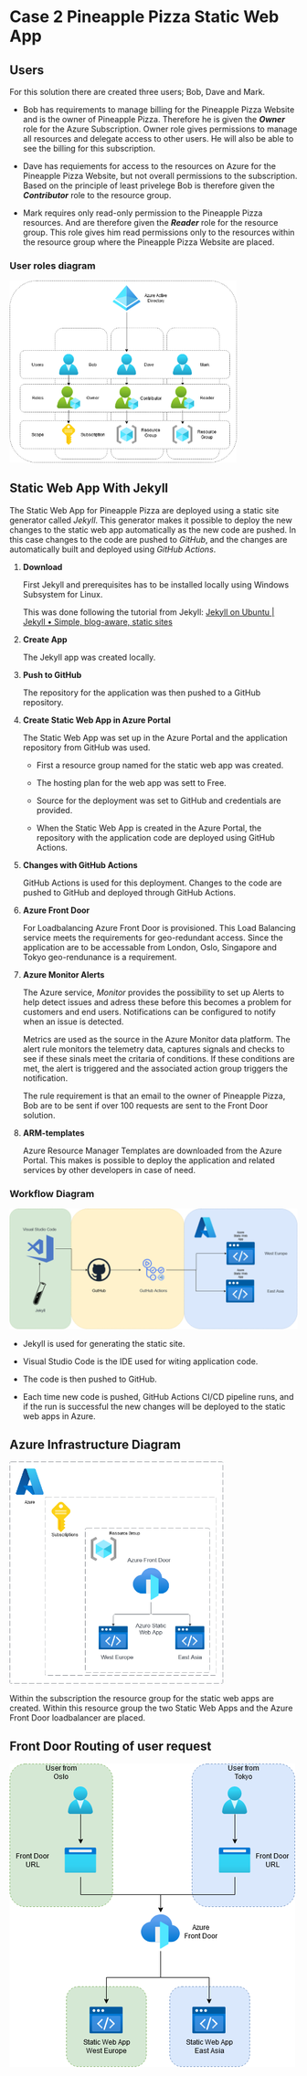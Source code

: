 # Case 2 Pineapple Pizza Static Web App

## Users

For this solution there are created three users; Bob, Dave and Mark.

* Bob has requirements to manage billing for the Pineapple Pizza Website and is the owner of Pineapple Pizza.
  Therefore he is given the ***Owner*** role for the Azure Subscription. Owner role gives permissions to manage all resources and delegate access to other users. He will also be able to see the billing for this subscription.

* Dave has requiements for access to the resources on Azure for the Pineapple Pizza Website, but not overall permissions to the subscription. Based on the principle of least privelege Bob is therefore given the ***Contributor*** role to the resource group.

* Mark requires only read-only permission to the Pineapple Pizza resources. And are therefore given the ***Reader*** role for the resource group. This role gives him read permissions only to the resources within the resource group where the Pineapple Pizza Website are placed.

### User roles diagram



<img title="" src="assets/775412825a0b5e244a99128467a5cc06c98aea2a.png" alt="azureroles.drawio.png" data-align="center" width="398">



## Static Web App With Jekyll

The Static Web App for Pineapple Pizza are deployed using a static site generator called _Jekyll_.
This generator makes it possible to deploy the new changes to the static web app automatically as the new code are pushed. In this case changes to the code are pushed to _GitHub_, and the changes are automatically built and deployed using _GitHub Actions_.

1. **Download**
   
   First Jekyll and prerequisites has to be installed locally using Windows Subsystem for Linux. 
   
   This was done following the tutorial from Jekyll: [Jekyll on Ubuntu | Jekyll • Simple, blog-aware, static sites](https://jekyllrb.com/docs/installation/ubuntu/) 

2. **Create App**
   
   The Jekyll app was created locally.

3. **Push to GitHub**
   
   The repository for the application was then pushed to a GitHub repository.

4. **Create Static Web App in Azure Portal** 
   
   The Static Web App was set up in the Azure Portal and the application repository from GitHub was used.
   
   * First a resource group named for the static web app was created.
   
   * The hosting plan for the web app was sett to Free.
   
   * Source for the deployment was set to GitHub and credentials are provided.
   
   * When the Static Web App is created in the Azure Portal, the repository with the application code are deployed using GitHub Actions.

5. **Changes with GitHub Actions**
   
   GitHub Actions is used for this deployment. Changes to the code are pushed to GitHub and deployed through GitHub Actions.

6. **Azure Front Door**
   
   For Loadbalancing Azure Front Door is provisioned. This Load Balancing service meets the requirements for geo-redundant access. Since the application are to be accessable from London, Oslo, Singapore and Tokyo geo-rendunance is a requirement.

7. **Azure Monitor Alerts**
   
   The Azure service, *Monitor* provides the possibility to set up Alerts to help detect issues and adress these before this becomes a problem for customers and end users. Notifications can be configured to notify when an issue is detected. 
   
   Metrics are used as the source in the Azure Monitor data platform. The alert rule monitors the telemetry data, captures signals and checks to see if these sinals meet the critaria of conditions. If these conditions are met, the alert is triggered and the associated action group triggers the notification. 
   
   The rule requirement is that an email to the owner of Pineapple Pizza, Bob are to be sent if over 100 requests are sent to the Front Door solution.

8. **ARM-templates** 
   
   Azure Resource Manager Templates are downloaded from the Azure Portal. This makes is possible to deploy the application and related services by other developers in case of need. 

### Workflow Diagram

<img title="" src="assets/232b0c4fca81f1df0385e99879106787b971146d.png" alt="workflow.drawio(1).png" width="682" data-align="center">



* Jekyll is used for generating the static site. 

* Visual Studio Code is the IDE used for witing application code.

* The code is then pushed to GitHub.

* Each time new code is pushed, GitHub Actions CI/CD pipeline runs, and if the run is successful the new changes will be deployed to the static web apps in Azure.



## Azure Infrastructure Diagram

<img title="" src="assets/5d130b6b2923fba51947f7b7582999b776edd0e8.png" alt="azuresetup.drawio(2).png" data-align="center" width="374">





Within the subscription the resource group for the static web apps are created. Within this resource group the two Static Web Apps and the Azure Front Door loadbalancer are placed.

## Front Door Routing of user request

![frontdooruser.drawio.png](assets/341454bf291eeee811a4b4d4f139928d0bb4e63e.png)